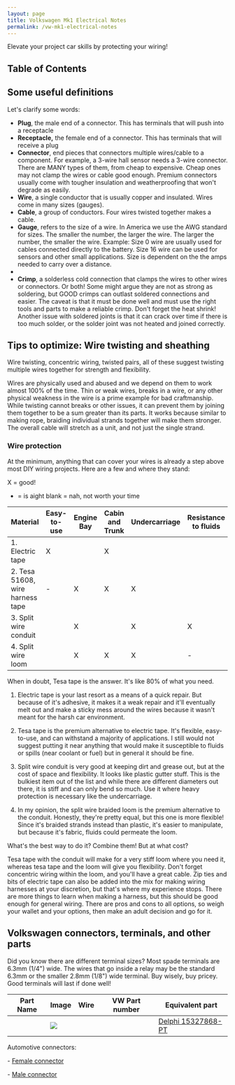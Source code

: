 ```yaml
---
layout: page
title: Volkswagen Mk1 Electrical Notes
permalink: /vw-mk1-electrical-notes
---
```


Elevate your project car skills by protecting your wiring!

## Table of Contents



## Some useful definitions

Let's clarify some words:
- **Plug**, the male end of a connector. This has terminals that will push into a receptacle
- **Receptacle,** the female end of a connector. This has terminals that will receive a plug
- **Connector**, end pieces that connectors multiple wires/cable to a component. For example, a 3-wire hall sensor needs a 3-wire connector. There are MANY types of them, from cheap to expensive. Cheap ones may not clamp the wires or cable good enough. Premium connectors usually come with tougher insulation and weatherproofing that won't degrade as easily.
- **Wire**, a single conductor that is usually copper and insulated. Wires come in many sizes (gauges).
- **Cable**, a group of conductors. Four wires twisted together makes a cable.
- **Gauge**, refers to the size of a wire. In America we use the AWG standard for sizes. The smaller the number, the larger the wire. The larger the number, the smaller the wire. Example: Size 0 wire are usually used for cables connected directly to the battery. Size 16 wire can be used for sensors and other small applications. Size is dependent on the the amps needed to carry over a distance.
- 
- **Crimp**, a solderless cold connection that clamps the wires to other wires or connectors. Or both! Some might argue they are not as strong as soldering, but GOOD crimps can outlast soldered connections and easier. The caveat is that it must be done well and must use the right tools and parts to make a reliable crimp. Don't forget the heat shrink! Another issue with soldered joints is that it can crack over time if there is too much solder, or the solder joint was not heated and joined correctly.

## Tips to optimize: Wire twisting and sheathing

Wire twisting, concentric wiring, twisted pairs, all of these suggest twisting multiple wires together for strength and flexibility.

Wires are physically used and abused and we depend on them to work almost 100% of the time. Thin or weak wires, breaks in a wire, or any other physical weakness in the wire is a prime example for bad craftmanship. While twisting cannot breaks or other issues, it can prevent them by joining them together to be a sum greater than its parts. It works because similar to making rope, braiding individual strands together will make them stronger. The overall cable  will stretch as a unit, and not just the single strand.

### Wire protection

At the minimum, anything that can cover your wires is already a step above most DIY wiring projects. Here are a few and where they stand:

X = good!
- = is aight
blank = nah, not worth your time

| Material                      | Easy-to-use | Engine Bay | Cabin and Trunk | Undercarriage | Resistance to fluids |
| ----------------------------- | ----------- | ---------- | --------------- | ------------- | -------------------- |
|1. Electric tape                 | X           |            | X               |               |                      |
|2. Tesa 51608, wire harness tape | -           | X          | X               | X             |                      |
|3. Split wire conduit            |             | X          |                 | X             | X                    |
|4. Split wire loom               |             | X          | X               | X             | -                    |

When in doubt, Tesa tape is the answer. It's like 80% of what you need.

1. Electric tape is your last resort as a means of a quick repair. But because of it's adhesive, it makes it a weak repair and it'll eventually melt out and make a sticky mess around the wires because it wasn't meant for the harsh car environment.

2. Tesa tape is the premium alternative to electric tape. It's flexible, easy-to-use, and can withstand a majority of applications. I still would not suggest putting it near anything that would make it susceptible to fluids or spills (near coolant or fuel) but in general it should be fine. 

3. Split wire conduit is very good at keeping dirt and grease out, but at the cost of space and flexibility.  It looks like plastic gutter stuff. This is the bulkiest item out of the list and while there are different diameters out there, it is stiff and can only bend so much. Use it where heavy protection is necessary like the undercarriage.

4. In my opinion, the split wire braided loom is the premium alternative to the conduit. Honestly, they're pretty equal, but this one is more flexible! Since it's braided strands instead than plastic, it's easier to manipulate, but because it's fabric, fluids could permeate the loom. 

What's the best way to do it? Combine them! But at what cost?

Tesa tape with the conduit will make for a very stiff loom where you need it, whereas tesa tape and the loom will give you flexibility. Don't forget concentric wiring within the loom, and you'll have a great cable. Zip ties and bits of electric tape can also be added into the mix for making wiring harnesses at your discretion, but that's where my experience stops. There are more things to learn when making a harness, but this should be good enough for general wiring. There are pros and cons to all options, so weigh your wallet and your options, then make an adult decision and go for it.

## Volkswagen connectors, terminals, and other parts

Did you know there are different terminal sizes? Most spade terminals are 6.3mm (1/4") wide. The wires that go inside a relay may be the standard 6.3mm or the smaller 2.8mm (1/8") wide terminal. Buy wisely, buy pricey. Good terminals will last if done well! 



| Part Name | Image | Wire | VW Part number | Equivalent part                                              |
| --------- | ----- | ---- | -------------- | ------------------------------------------------------------ |
|           | ![](https://sudoyashi.com/assets/img/cabby/electrical/vw-female-receptacle.jpg) |      |                | [Delphi 15327868-PT](https://www.automotive-connectors.com/delphi-15327868-pt-full-assembled-037-906-240-2-way-black-2-8-timer-sealed-female-connector-assembly.html?___store=english&gclid=CjwKCAjwkYDbBRB6EiwAR0T_-rnlYzVOibuWk0x1E-h-TN55IqMm1N_qt_1sTWyExnTHmwYaYYxWJBoCcksQAvD_BwE) |

Automotive connectors:

\- [Female connector](https://www.automotive-connectors.com/delphi-15327868-pt-full-assembled-037-906-240-2-way-black-2-8-timer-sealed-female-connector-assembly.html?___store=english&gclid=CjwKCAjwkYDbBRB6EiwAR0T_-rnlYzVOibuWk0x1E-h-TN55IqMm1N_qt_1sTWyExnTHmwYaYYxWJBoCcksQAvD_BwE)

\- [Male connector](https://www.automotive-connectors.com/catalog/product/view/id/3114/category/312/)
